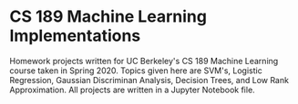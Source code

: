 # CS 189 Machine Learning Implementations

Homework projects written for UC Berkeley's CS 189 Machine Learning course taken in Spring 2020. Topics given here are SVM's, Logistic Regression,
Gaussian Discriminan Analysis, Decision Trees, and Low Rank Approximation. All projects are written in a Jupyter Notebook file.
